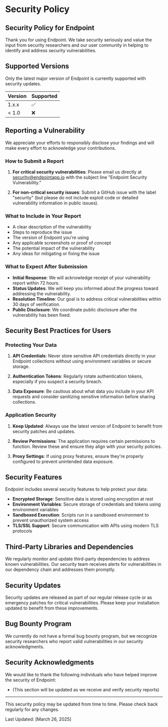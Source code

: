 # Security Policy

## Security Policy for Endpoint

Thank you for using Endpoint. We take security seriously and value the input from security researchers and our user community in helping to identify and address security vulnerabilities.

## Supported Versions

Only the latest major version of Endpoint is currently supported with security updates.

| Version | Supported          |
| ------- | ------------------ |
| 1.x.x   | :white_check_mark: |
| < 1.0   | :x:                |

## Reporting a Vulnerability

We appreciate your efforts to responsibly disclose your findings and will make every effort to acknowledge your contributions.

### How to Submit a Report

1. **For critical security vulnerabilities**: Please email us directly at [security@endpointapp.io](mailto:security@endpointapp.io) with the subject line "Endpoint Security Vulnerability."

2. **For non-critical security issues**: Submit a GitHub issue with the label "security" (but please do not include exploit code or detailed vulnerability information in public issues).

### What to Include in Your Report

- A clear description of the vulnerability
- Steps to reproduce the issue
- The version of Endpoint you're using
- Any applicable screenshots or proof of concept
- The potential impact of the vulnerability
- Any ideas for mitigating or fixing the issue

### What to Expect After Submission

- **Initial Response**: We will acknowledge receipt of your vulnerability report within 72 hours.
- **Status Updates**: We will keep you informed about the progress toward addressing the vulnerability.
- **Resolution Timeline**: Our goal is to address critical vulnerabilities within 30 days of verification.
- **Public Disclosure**: We coordinate public disclosure after the vulnerability has been fixed.

## Security Best Practices for Users

### Protecting Your Data

1. **API Credentials**: Never store sensitive API credentials directly in your Endpoint collections without using environment variables or secure storage.

2. **Authentication Tokens**: Regularly rotate authentication tokens, especially if you suspect a security breach.

3. **Data Exposure**: Be cautious about what data you include in your API requests and consider sanitizing sensitive information before sharing collections.

### Application Security

1. **Keep Updated**: Always use the latest version of Endpoint to benefit from security patches and updates.

2. **Review Permissions**: The application requires certain permissions to function. Review these and ensure they align with your security policies.

3. **Proxy Settings**: If using proxy features, ensure they're properly configured to prevent unintended data exposure.

## Security Features

Endpoint includes several security features to help protect your data:

- **Encrypted Storage**: Sensitive data is stored using encryption at rest
- **Environment Variables**: Secure storage of credentials and tokens using environment variables
- **Sandboxed Execution**: Scripts run in a sandboxed environment to prevent unauthorized system access
- **TLS/SSL Support**: Secure communication with APIs using modern TLS protocols

## Third-Party Libraries and Dependencies

We regularly monitor and update third-party dependencies to address known vulnerabilities. Our security team receives alerts for vulnerabilities in our dependency chain and addresses them promptly.

## Security Updates

Security updates are released as part of our regular release cycle or as emergency patches for critical vulnerabilities. Please keep your installation updated to benefit from these improvements.

## Bug Bounty Program

We currently do not have a formal bug bounty program, but we recognize security researchers who report valid vulnerabilities in our security acknowledgments.

## Security Acknowledgments

We would like to thank the following individuals who have helped improve the security of Endpoint:

- (This section will be updated as we receive and verify security reports)

---

This security policy may be updated from time to time. Please check back regularly for any changes.

Last Updated: [March 26, 2025]
